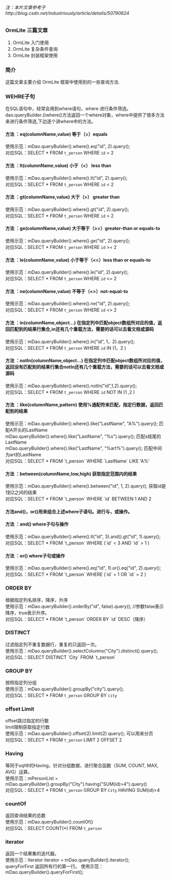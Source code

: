 ###### 注：本片文章参考于http://blog.csdn.net/industriously/article/details/50790624

### OrmLite 三篇文章
1. OrmLite 入门使用
2. OrmLite 复杂条件查询
3. OrmLite 封装框架使用

### 简介
这篇文章主要介绍 OrmLite 框架中使用到的一些查询方法.


### WEHRE子句
在SQL语句中，经常会用到where语句，where 进行条件筛选。
dao.queryBuilder.()where()方法返回一个where对象，where中提供了很多方法来进行条件筛选,下边逐个讲where中的方法。

#### 方法 ：eq(columnName,value)    等于（=）equals

使用示范：mDao.queryBuilder().where().eq("id", 2).query();    
对应SQL：SELECT * FROM `t_person` WHERE `id` = 2


#### 方法 ：lt(columnName,value)    小于（<） less than
使用示范：mDao.queryBuilder().where().lt("id", 2).query();    
对应SQL：SELECT * FROM `t_person` WHERE `id` < 2

#### 方法 ：gt(columnName,value)    大于（>） greater than
使用示范：mDao.queryBuilder().where().gt("id", 2).query();    
对应SQL：SELECT * FROM `t_person` WHERE `id` > 2

#### 方法 ：ge(columnName,value)    大于等于（>=）greater-than or equals-to
使用示范：mDao.queryBuilder().where().ge("id", 2).query();     
对应SQL：SELECT * FROM `t_person` WHERE `id` >= 2

#### 方法 ：le(columnName,value)    小于等于（<=）less than or equals-to
使用示范：mDao.queryBuilder().where().le("id", 2).query();    
对应SQL：SELECT * FROM `t_person` WHERE `id` <= 2

#### 方法 ：ne(columnName,value)    不等于（<>）not-equal-to
使用示范：mDao.queryBuilder().where().ne("id", 2).query();    
对应SQL：SELECT * FROM `t_person` WHERE `id` <> 2


#### 方法 ：in(columnName,object…)     在指定列中匹配object数组所对应的值，返回匹配到的结果行集合,in还有几个重载方法，需要的话可以去看文档或源码
使用示范：mDao.queryBuilder().where().in("id", 1，2).query();    
对应SQL：SELECT * FROM `t_person` WHERE `id` IN (1，2 )


#### 方法 ：notIn(columnName,object…)     在指定列中匹配object数组所对应的值，返回没有匹配到的结果行集合notIn还有几个重载方法，需要的话可以去看文档或源码
使用示范：mDao.queryBuilder().where().notIn("id",1,2).query();    
对应SQL：SELECT * FROM `t_person` WHERE `id` NOT IN (1 ,2 )

#### 方法 ：like(columnName,pattern)    使用%通配符来匹配，指定行数据，返回匹配到的结果
使用示范：mDao.queryBuilder().where().like("LastName", "A%").query(); 匹配A开头的LastName   
mDao.queryBuilder().where().like("LastName", “%s").query(); 匹配s结尾的LastName   
mDao.queryBuilder().where().like("LastName", “%art%").query(); 匹配中间为art的LastName   
对应SQL：SELECT * FROM \`t_person\` WHERE \`LastName\` LIKE 'A%'


#### 方法 ：between(columnName,low,high)    获取指定范围内的结果
使用示范：mDao.queryBuilder().where().between("id", 1, 2).query();   获取id是1到2之间的结果  
对应SQL：SELECT * FROM \`t_person\` WHERE \`id\` BETWEEN 1 AND 2


#### 方法and()，or()用来组合上述where子语句。进行与，或操作。

#### 方法 ：and()    where子句与操作
使用示范：mDao.queryBuilder().where().lt("id", 3).and().gt("id", 1).query();  
对应SQL：SELECT * FROM \`t_person\` WHERE (\`id\` < 3 AND \`id\` > 1 )

#### 方法 ：or()    where子句或操作
使用示范：mDao.queryBuilder().where().eq("id", 1).or().eq("id", 2).query();   
对应SQL：SELECT * FROM \`t_person\` WHERE (\`id\` = 1 OR \`id\` = 2 )

### ORDER BY
根据指定列名排序，降序，升序  
使用示范：mDao.queryBuilder().orderBy("id", false).query(); //参数false表示降序，true表示升序。  
对应SQL：SELECT * FROM \`t_person\` ORDER BY \`id\` DESC（降序）

### DISTINCT
过滤指定列不重复数据行，重复的只返回一次。   
使用示范：mDao.queryBuilder().selectColumns("City").distinct().query();  
对应SQL：SELECT DISTINCT \`City\` FROM \`t_person\` 

### GROUP BY
按照指定列分组  
使用示范：mDao.queryBuilder().groupBy("city").query();  
对应SQL：SELECT * FROM `t_person` GROUP BY `city`

### offset Limit
offset跳过指定的行数  
limit限制获取指定行数   
使用示范：mDao.queryBuilder().offset(2).limit(2).query();  可以用来分页   
对应SQL：SELECT * FROM `t_person` LIMIT 2 OFFSET 2

### Having
等同于sql中的Having，针对分组数据，进行聚合函数（SUM, COUNT, MAX, AVG）运算。  
使用示范：mPersonList = mDao.queryBuilder().groupBy("City").having("SUM(id)>4").query()  
对应SQL：SELECT * FROM `t_person` GROUP BY `City` HAVING SUM(id)>4

### countOf
返回查询结果的总数   
使用示范：mDao.queryBuilder().countOf()  
对应SQL：SELECT COUNT(*) FROM `t_person`

### iterator
返回一个结果集的迭代器。    
使用示范：Iterator<Person> iterator = mDao.queryBuilder().iterator();   
queryForFirst
返回所有行的第一行。
使用示范：mDao.queryBuilder().queryForFirst();
